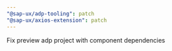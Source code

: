 ```yaml
---
"@sap-ux/adp-tooling": patch
"@sap-ux/axios-extension": patch
---
```


Fix preview adp project with component dependencies
